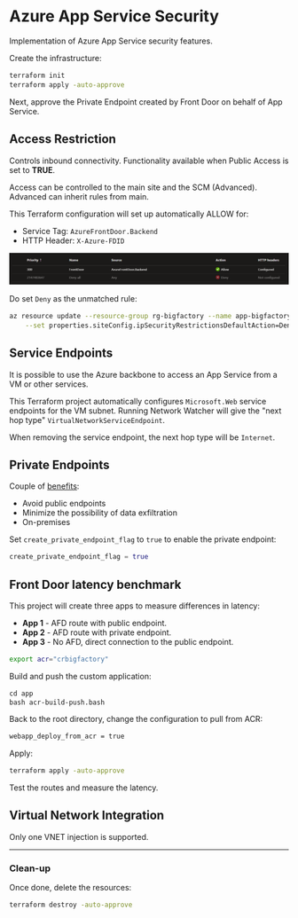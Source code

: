 # Azure App Service Security

Implementation of Azure App Service security features.

Create the infrastructure:

```sh
terraform init
terraform apply -auto-approve
```

Next, approve the Private Endpoint created by Front Door on behalf of App Service.

## Access Restriction

Controls inbound connectivity. Functionality available when Public Access is set to **TRUE**.

Access can be controlled to the main site and the SCM (Advanced). Advanced can inherit rules from main.

This Terraform configuration will set up automatically ALLOW for:

- Service Tag: `AzureFrontDoor.Backend`
- HTTP Header: `X-Azure-FDID`

<img src=".assets/appservice-rules.png" />

Do set `Deny` as the unmatched rule:

```sh
az resource update --resource-group rg-bigfactory --name app-bigfactory --resource-type "Microsoft.Web/sites" \
    --set properties.siteConfig.ipSecurityRestrictionsDefaultAction=Deny
```

## Service Endpoints

It is possible to use the Azure backbone to access an App Service from a VM or other services.

This Terraform project automatically configures `Microsoft.Web` service endpoints for the VM subnet. Running Network Watcher will give the "next hop type" `VirtualNetworkServiceEndpoint`.

When removing the service endpoint, the next hop type will be `Internet`.

## Private Endpoints

Couple of [benefits][1]:

- Avoid public endpoints
- Minimize the possibility of data exfiltration
- On-premises


Set `create_private_endpoint_flag` to `true` to enable the private endpoint:

```terraform
create_private_endpoint_flag = true
```

## Front Door latency benchmark

This project will create three apps to measure differences in latency:

- **App 1** - AFD route with public endpoint.
- **App 2** - AFD route with private endpoint.
- **App 3** - No AFD, direct connection to the public endpoint.


```sh
export acr="crbigfactory"
```

Build and push the custom application:

```
cd app
bash acr-build-push.bash
```

Back to the root directory, change the configuration to pull from ACR:

```sh
webapp_deploy_from_acr = true
```

Apply:

```sh
terraform apply -auto-approve
```

Test the routes and measure the latency.

## Virtual Network Integration

Only one VNET injection is supported.

---

### Clean-up

Once done, delete the resources:

```sh
terraform destroy -auto-approve
```

[1]: https://learn.microsoft.com/en-us/azure/private-link/private-link-overview#key-benefits
